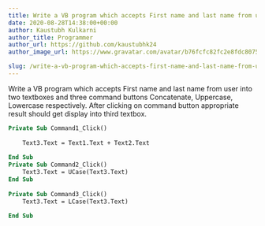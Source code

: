 ```yaml
---
title: Write a VB program which accepts First name and last name from user into two textboxes and three command buttons Concatenate, Uppercase, Lowercase respectively. After clicking on command button appropriate result should get display into third textbox.
date: 2020-08-28T14:38:00+00:00
author: Kaustubh Kulkarni
author_title: Programmer
author_url: https://github.com/kaustubhk24
author_image_url: https://www.gravatar.com/avatar/b76fcfc82fc2e8fdc8075636f1735f61?s=200

slug: /write-a-vb-program-which-accepts-first-name-and-last-name-from-user-into-two-textboxes-and-three-command-buttons-concatenate-uppercase-lowercase-respectively-after-clicking-on-command-button-approp/
---
```

Write a VB program which accepts First name and last name from user into two textboxes and three command buttons Concatenate, Uppercase, Lowercase respectively. After clicking on command button appropriate result should get display into third textbox. 


```vb title="file.vb" 
Private Sub Command1_Click()  
  
	Text3.Text = Text1.Text + Text2.Text  
	  
End Sub  
Private Sub Command2_Click()  
	Text3.Text = UCase(Text3.Text)  
End Sub  
  
Private Sub Command3_Click()  
	Text3.Text = LCase(Text3.Text)  
	  
End Sub	  
   
  
  

```
